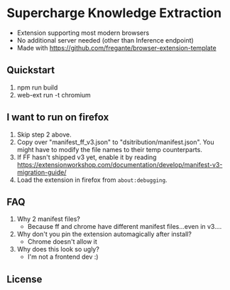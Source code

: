 # Supercharge Knowledge Extraction

- Extension supporting most modern browsers
- No additional server needed (other than Inference endpoint)
- Made with https://github.com/fregante/browser-extension-template

## Quickstart

1. npm run build
2. web-ext run -t chromium

## I want to run on firefox

1. Skip step 2 above.
2. Copy over "manifest_ff_v3.json" to "dsitribution/manifest.json". You might have to modify the file names to their temp counterparts.
3. If FF hasn't shipped v3 yet, enable it by reading https://extensionworkshop.com/documentation/develop/manifest-v3-migration-guide/
4. Load the extension in firefox from `about:debugging`.

## FAQ

1. Why 2 manifest files?
   - Because ff and chrome have different manifest files...even in v3....
2. Why don't you pin the extension automagically after install?
   - Chrome doesn't allow it
3. Why does this look so ugly?
   - I'm not a frontend dev :)

## License

 <TODO>
